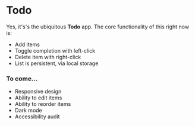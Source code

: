 # Todo
Yes, it's's the ubiquitous **Todo** app. The core functionality of this right now is:

- Add items
- Toggle completion with left-click
- Delete item with right-click
- List is persistent, via local storage

### To come...

- Responsive design
- Ability to edit items
- Ability to reorder items
- Dark mode
- Accessibility audit

